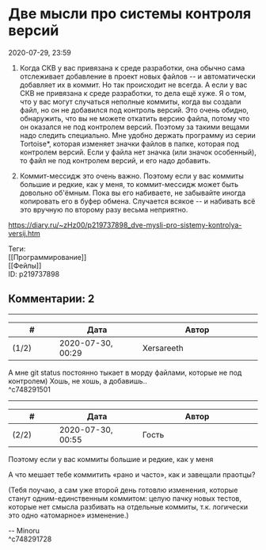 Две мысли про системы контроля версий
=====================================

  
2020-07-29, 23:59  
 1. Когда СКВ у вас привязана к среде разработки, она обычно сама отслеживает добавление в проект новых файлов -- и автоматически добавляет их в коммит. Но так происходит не всегда. А если у вас СКВ не привязана к среде разработки, то дела ещё хуже. Я о том, что у вас могут случаться неполные коммиты, когда вы создали файл, но он не добавился под контроль версий. Это очень обидно, обнаружить, что вы не можете откатить версию файла, потому что он оказался не под контролем версий. Поэтому за такими вещами надо следить специально. Мне удобно держать программу из серии Tortoise\*, которая изменяет значки файлов в папке, которая под контролем версий. Если у файла нет значка (или значок особенный), то файл не под контролем версий, и его надо добавить.   
   
 2. Коммит-мессидж это очень важно. Поэтому если у вас коммиты большие и редкие, как у меня, то коммит-мессидж может быть довольно об'ёмным. Пока вы его набиваете, не забывайте иногда копировать его в буфер обмена. Случается всякое -- и набивать всё это вручную по второму разу весьма неприятно.   
  
<https://diary.ru/~zHz00/p219737898_dve-mysli-pro-sistemy-kontrolya-versij.htm>  
  
Теги:  
[[Программирование]]  
[[Фейлы]]  
ID: p219737898  


Комментарии: 2
--------------

  


---



|         #         |              Дата              |                     Автор                     |           ID           |
| --- | --- | --- | --- |
| (1/2) | 2020-07-30, 00:29 | Xersareeth | c748291501 |

  
 А мне git status постоянно тыкает в морду файлами, которые не под контролем) Хошь, не хошь, а добавишь..   
 ^c748291501

---



|         #         |              Дата              |                     Автор                     |           ID           |
| --- | --- | --- | --- |
| (2/2) | 2020-07-30, 00:55 | Гость | c748291728 |

  
  Поэтому если у вас коммиты большие и редкие, как у меня    
   
 А что мешает тебе коммитить «рано и часто», как и завещали праотцы?   
   
 (Тебя поучаю, а сам уже второй день готовлю изменения, которые станут одним-единственным коммитом: целую пачку новых тестов, которые нет смысла разбивать на отдельные коммиты, т.к. логически это одно «атомарное» изменение.)   
   
 -- Minoru   
 ^c748291728